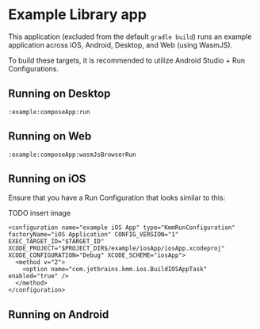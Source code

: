 # Example Library app

This application (excluded from the default `gradle build`) runs an example application across iOS, Android, Desktop, and Web (using WasmJS).

To build these targets, it is recommended to utilize Android Studio + Run Configurations.

## Running on Desktop

```shell
:example:composeApp:run
```

## Running on Web

```shell
:example:composeApp:wasmJsBrowserRun
```

## Running on iOS

Ensure that you have a Run Configuration that looks similar to this:

TODO insert image

```
<configuration name="example iOS App" type="KmmRunConfiguration" factoryName="iOS Application" CONFIG_VERSION="1" EXEC_TARGET_ID="$TARGET_ID" XCODE_PROJECT="$PROJECT_DIR$/example/iosApp/iosApp.xcodeproj" XCODE_CONFIGURATION="Debug" XCODE_SCHEME="iosApp">
  <method v="2">
    <option name="com.jetbrains.kmm.ios.BuildIOSAppTask" enabled="true" />
  </method>
</configuration>
```

## Running on Android